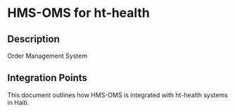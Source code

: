 # HMS-OMS for ht-health

## Description

Order Management System

## Integration Points

This document outlines how HMS-OMS is integrated with ht-health systems in Haiti.
